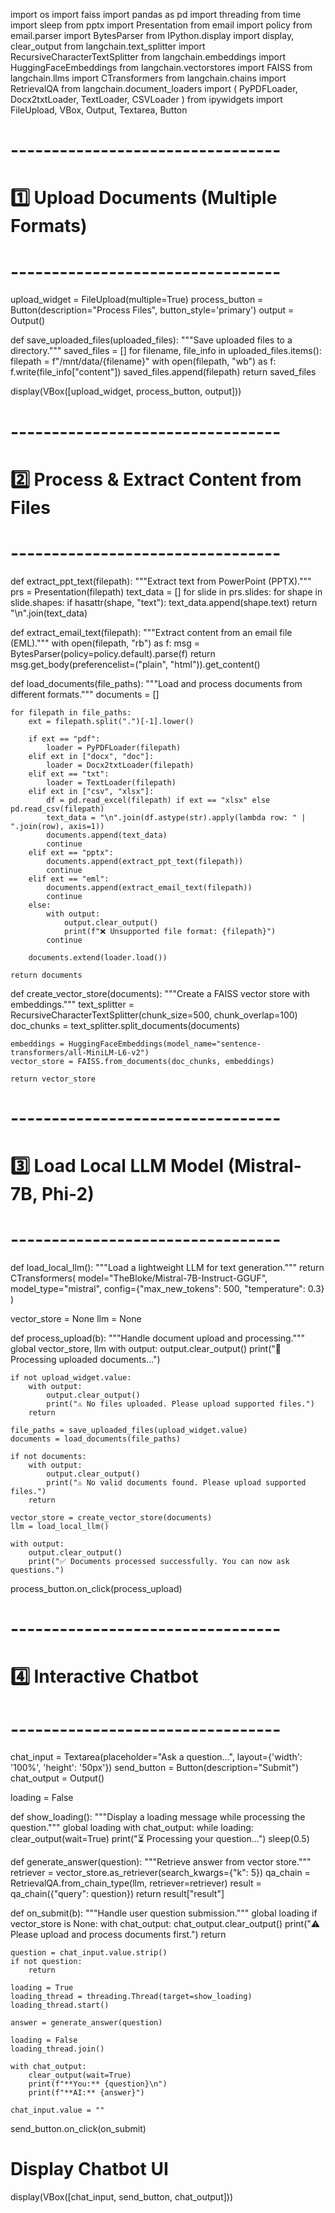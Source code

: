 import os
import faiss
import pandas as pd
import threading
from time import sleep
from pptx import Presentation
from email import policy
from email.parser import BytesParser
from IPython.display import display, clear_output
from langchain.text_splitter import RecursiveCharacterTextSplitter
from langchain.embeddings import HuggingFaceEmbeddings
from langchain.vectorstores import FAISS
from langchain.llms import CTransformers
from langchain.chains import RetrievalQA
from langchain.document_loaders import (
    PyPDFLoader, Docx2txtLoader, TextLoader, CSVLoader
)
from ipywidgets import FileUpload, VBox, Output, Textarea, Button

# ---------------------------------
# 1️⃣ Upload Documents (Multiple Formats)
# ---------------------------------

upload_widget = FileUpload(multiple=True)
process_button = Button(description="Process Files", button_style='primary')
output = Output()

def save_uploaded_files(uploaded_files):
    """Save uploaded files to a directory."""
    saved_files = []
    for filename, file_info in uploaded_files.items():
        filepath = f"/mnt/data/{filename}"
        with open(filepath, "wb") as f:
            f.write(file_info["content"])
        saved_files.append(filepath)
    return saved_files

display(VBox([upload_widget, process_button, output]))

# ---------------------------------
# 2️⃣ Process & Extract Content from Files
# ---------------------------------

def extract_ppt_text(filepath):
    """Extract text from PowerPoint (PPTX)."""
    prs = Presentation(filepath)
    text_data = []
    for slide in prs.slides:
        for shape in slide.shapes:
            if hasattr(shape, "text"):
                text_data.append(shape.text)
    return "\n".join(text_data)

def extract_email_text(filepath):
    """Extract content from an email file (EML)."""
    with open(filepath, "rb") as f:
        msg = BytesParser(policy=policy.default).parse(f)
    return msg.get_body(preferencelist=("plain", "html")).get_content()

def load_documents(file_paths):
    """Load and process documents from different formats."""
    documents = []
    
    for filepath in file_paths:
        ext = filepath.split(".")[-1].lower()
        
        if ext == "pdf":
            loader = PyPDFLoader(filepath)
        elif ext in ["docx", "doc"]:
            loader = Docx2txtLoader(filepath)
        elif ext == "txt":
            loader = TextLoader(filepath)
        elif ext in ["csv", "xlsx"]:
            df = pd.read_excel(filepath) if ext == "xlsx" else pd.read_csv(filepath)
            text_data = "\n".join(df.astype(str).apply(lambda row: " | ".join(row), axis=1))
            documents.append(text_data)
            continue
        elif ext == "pptx":
            documents.append(extract_ppt_text(filepath))
            continue
        elif ext == "eml":
            documents.append(extract_email_text(filepath))
            continue
        else:
            with output:
                output.clear_output()
                print(f"❌ Unsupported file format: {filepath}")
            continue
        
        documents.extend(loader.load())
    
    return documents

def create_vector_store(documents):
    """Create a FAISS vector store with embeddings."""
    text_splitter = RecursiveCharacterTextSplitter(chunk_size=500, chunk_overlap=100)
    doc_chunks = text_splitter.split_documents(documents)

    embeddings = HuggingFaceEmbeddings(model_name="sentence-transformers/all-MiniLM-L6-v2")
    vector_store = FAISS.from_documents(doc_chunks, embeddings)
    
    return vector_store

# ---------------------------------
# 3️⃣ Load Local LLM Model (Mistral-7B, Phi-2)
# ---------------------------------

def load_local_llm():
    """Load a lightweight LLM for text generation."""
    return CTransformers(
        model="TheBloke/Mistral-7B-Instruct-GGUF",
        model_type="mistral",
        config={"max_new_tokens": 500, "temperature": 0.3}
    )

vector_store = None
llm = None

def process_upload(b):
    """Handle document upload and processing."""
    global vector_store, llm
    with output:
        output.clear_output()
        print("🔄 Processing uploaded documents...")

    if not upload_widget.value:
        with output:
            output.clear_output()
            print("⚠️ No files uploaded. Please upload supported files.")
        return

    file_paths = save_uploaded_files(upload_widget.value)
    documents = load_documents(file_paths)

    if not documents:
        with output:
            output.clear_output()
            print("⚠️ No valid documents found. Please upload supported files.")
        return

    vector_store = create_vector_store(documents)
    llm = load_local_llm()

    with output:
        output.clear_output()
        print("✅ Documents processed successfully. You can now ask questions.")

process_button.on_click(process_upload)

# ---------------------------------
# 4️⃣ Interactive Chatbot
# ---------------------------------

chat_input = Textarea(placeholder="Ask a question...", layout={'width': '100%', 'height': '50px'})
send_button = Button(description="Submit")
chat_output = Output()

loading = False

def show_loading():
    """Display a loading message while processing the question."""
    global loading
    with chat_output:
        while loading:
            clear_output(wait=True)
            print("⏳ Processing your question...")
            sleep(0.5)

def generate_answer(question):
    """Retrieve answer from vector store."""
    retriever = vector_store.as_retriever(search_kwargs={"k": 5})
    qa_chain = RetrievalQA.from_chain_type(llm, retriever=retriever)
    result = qa_chain({"query": question})
    return result["result"]

def on_submit(b):
    """Handle user question submission."""
    global loading
    if vector_store is None:
        with chat_output:
            chat_output.clear_output()
            print("⚠️ Please upload and process documents first.")
        return

    question = chat_input.value.strip()
    if not question:
        return

    loading = True
    loading_thread = threading.Thread(target=show_loading)
    loading_thread.start()

    answer = generate_answer(question)

    loading = False
    loading_thread.join()

    with chat_output:
        clear_output(wait=True)
        print(f"**You:** {question}\n")
        print(f"**AI:** {answer}")

    chat_input.value = ""

send_button.on_click(on_submit)

# Display Chatbot UI
display(VBox([chat_input, send_button, chat_output]))
